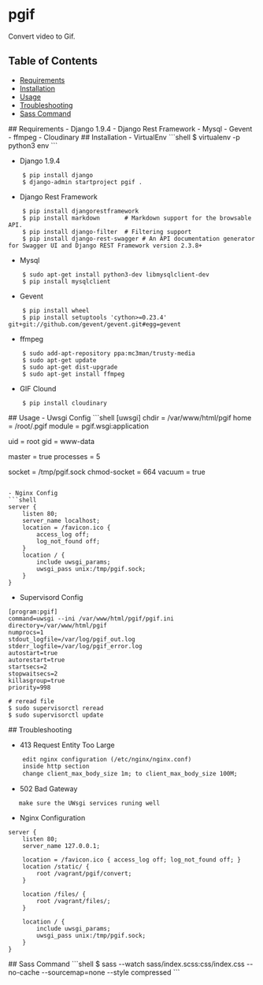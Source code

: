 # pgif

Convert video to Gif.

## Table of Contents  
- [Requirements](#Requirements)  
- [Installation](#Installation)  
- [Usage](#Usage)  
- [Troubleshooting](#Troubleshooting)  
- [Sass Command](#SassCommand)  


<a name="Requirements"/>
## Requirements
- Django 1.9.4
- Django Rest Framework
- Mysql
- Gevent
- ffmpeg
- Cloudinary

<a name="Installation"/>
## Installation
- VirtualEnv
```shell
    $ virtualenv -p python3 env
```

- Django 1.9.4
```shell
    $ pip install django
    $ django-admin startproject pgif .
```

- Django Rest Framework
```shell
    $ pip install djangorestframework
    $ pip install markdown       # Markdown support for the browsable API.
    $ pip install django-filter  # Filtering support
    $ pip install django-rest-swagger # An API documentation generator for Swagger UI and Django REST Framework version 2.3.8+
```

- Mysql
```shell
    $ sudo apt-get install python3-dev libmysqlclient-dev
    $ pip install mysqlclient
```

- Gevent
```shell
    $ pip install wheel
    $ pip install setuptools 'cython>=0.23.4' git+git://github.com/gevent/gevent.git#egg=gevent
```

- ffmpeg
```shell
    $ sudo add-apt-repository ppa:mc3man/trusty-media
    $ sudo apt-get update
    $ sudo apt-get dist-upgrade
    $ sudo apt-get install ffmpeg
```

- GIF Clound
```shell
    $ pip install cloudinary
```


<a name="Usage"/>
## Usage
- Uwsgi Config
```shell
[uwsgi]
chdir = /var/www/html/pgif
home = /root/.pgif
module = pgif.wsgi:application

uid = root
gid = www-data

master = true
processes = 5

socket = /tmp/pgif.sock
chmod-socket = 664
vacuum = true
```

- Nginx Config
```shell
server {
    listen 80;
    server_name localhost;
    location = /favicon.ico {
        access_log off;
        log_not_found off;
    }
    location / {
        include uwsgi_params;
        uwsgi_pass unix:/tmp/pgif.sock;
    }
}
```

- Supervisord Config
```shell
[program:pgif]
command=uwsgi --ini /var/www/html/pgif/pgif.ini
directory=/var/www/html/pgif
numprocs=1
stdout_logfile=/var/log/pgif_out.log
stderr_logfile=/var/log/pgif_error.log
autostart=true
autorestart=true
startsecs=2
stopwaitsecs=2
killasgroup=true
priority=998
```
```shell
# reread file
$ sudo supervisorctl reread
$ sudo supervisorctl update
```


<a name="Troubleshooting"/>
## Troubleshooting

- 413 Request Entity Too Large
```html
    edit nginx configuration (/etc/nginx/nginx.conf)
    inside http section
    change client_max_body_size 1m; to client_max_body_size 100M;
```

- 502 Bad Gateway
```html
   make sure the UWsgi services runing well
```

- Nginx Configuration
```shell
server {
    listen 80;
    server_name 127.0.0.1;

    location = /favicon.ico { access_log off; log_not_found off; }
    location /static/ {
        root /vagrant/pgif/convert;
    }

    location /files/ {
        root /vagrant/files/;
    }

    location / {
        include uwsgi_params;
        uwsgi_pass unix:/tmp/pgif.sock;
    }
}
```

<a name="SassCommand"/>
## Sass Command
```shell
$ sass --watch sass/index.scss:css/index.css --no-cache --sourcemap=none --style compressed
```
